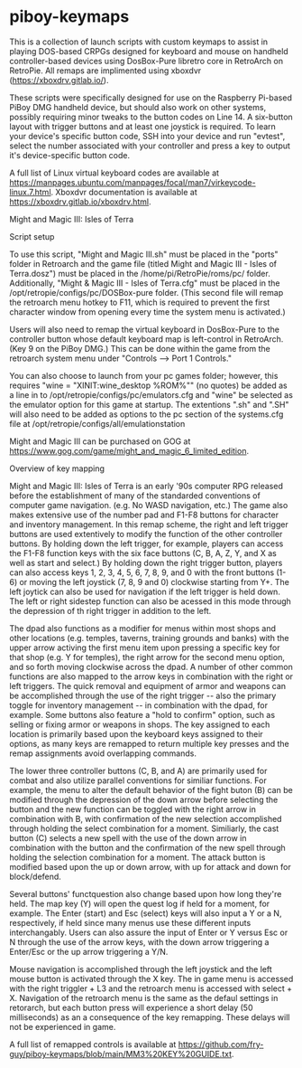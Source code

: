 # piboy-keymaps

This is a collection of launch scripts with custom keymaps to assist in playing DOS-based CRPGs designed for keyboard and mouse on handheld controller-based devices using DosBox-Pure libretro core in RetroArch on RetroPie. All remaps are implimented using xboxdvr (https://xboxdrv.gitlab.io/).

These scripts were specifically designed for use on the Raspberry Pi-based PiBoy DMG handheld device, but should also work on other systems, possibly requiring minor tweaks to the button codes on Line 14. A six-button layout with trigger buttons and at least one joystick is required. To learn your device's specific button code, SSH into your device and run "evtest", select the number associated with your controller and press a key to output it's device-specific button code.

A full list of Linux virtual keyboard codes are available at https://manpages.ubuntu.com/manpages/focal/man7/virkeycode-linux.7.html. Xboxdvr documentation is available at https://xboxdrv.gitlab.io/xboxdrv.html.

Might and Magic III: Isles of Terra

Script setup

To use this script, "Might and Magic III.sh" must be placed in the "ports" folder in Retroarch and the game file (titled Might and Magic III - Isles of Terra.dosz") must be placed in the /home/pi/RetroPie/roms/pc/ folder. Additionally, "Might & Magic III - Isles of Terra.cfg" must be placed in the /opt/retropie/configs/pc/DOSBox-pure folder. (This second file will remap the retroarch menu hotkey to F11, which is required to prevent the first character window from opening every time the system menu is activated.) 

Users will also need to remap the virtual keyboard in DosBox-Pure to the controller button whose default keyboard map is left-control in RetroArch. (Key 9 on the PiBoy DMG.) This can be done within the game from the retroarch system menu under "Controls --> Port 1 Controls." 

You can also choose to launch from your pc games folder; however, this requires "wine = "XINIT:wine_desktop %ROM%"" (no quotes) be added as a line in to /opt/retropie/configs/pc/emulators.cfg and "wine" be selected as the emulator option for this game at startup. The extentions ".sh" and ".SH" will also need to be added as options to the pc section of the systems.cfg file at /opt/retropie/configs/all/emulationstation

Might and Magic III can be purchased on GOG at https://www.gog.com/game/might_and_magic_6_limited_edition.

Overview of key mapping

Might and Magic III: Isles of Terra is an early '90s computer RPG released before the establishment of many of the standarded conventions of computer game navigation. (e.g. No WASD navigation, etc.) The game also makes extensive use of the number pad and F1-F8 buttons for character and inventory management. In this remap scheme, the right and left trigger buttons are used extentively to modify the function of the other controller buttons. By holding down the left trigger, for example, players can access the F1-F8 function keys with the six face buttons (C, B, A, Z, Y, and X as well as start and select.) By holding down the right trigger button, players can also access keys 1, 2, 3, 4, 5, 6, 7, 8, 9, and 0 with the front buttons (1-6) or moving the left joystick (7, 8, 9 and 0) clockwise starting from Y+. The left joytick can also be used for navigation if the left trigger is held down. The left or right sidestep function can also be acessed in this mode through the depression of th right trigger in addition to the left.

The dpad also functions as a modifier for menus within most shops and other locations (e.g. temples, taverns, training grounds and banks) with the upper arrow activing the first menu item upon pressing a specific key for that shop (e.g. Y for temples), the right arrow for the second menu option, and so forth moving clockwise across the dpad. A number of other common functions are also mapped to the arrow keys in combination with the right or left triggers. The quick removal and equipment of armor and weapons can be accomplished through the use of the right trigger -- also the primary toggle for inventory management -- in combination with the dpad, for example. Some buttons also feature a "hold to confirm" option, such as selling or fixing armor or weapons in shops. The key assigned to each location is primarily based upon the keyboard keys assigned to their options, as many keys are remapped to return multiple key presses and the remap assignments avoid overlapping commands.

The lower three controller buttons (C, B, and A) are primarily used for combat and also utilize parallel conventions for similiar functions. For example, the menu to alter the default behavior of the fight buton (B) can be modified through the depression of the down arrow before selecting the button and the new function can be toggled with the right arrow in combination with B, with confirmation of the new selection accomplished through holding the select combination for a moment. Similiarly, the cast button (C) selects a new spell with the use of the down arrow in combination with the button and the confirmation of the new spell through holding the selection combination for a moment. The attack button is modified based upon the up or down arrow, with up for attack and down for block/defend.

Several buttons' functquestion also change based upon how long they're held. The map key (Y) will open the quest log if held for a moment, for example. The Enter (start) and Esc (select) keys will also input a Y or a N, respectively, if held since many menus use these different inputs interchangably. Users can also assure the input of Enter or Y versus Esc or N through the use of the arrow keys, with the down arrow triggering a Enter/Esc or the up arrow triggering a Y/N.

Mouse navigation is accomplished through the left joystick and the left mouse button is activated through the X key. The in game menu is accessed with the right triggler + L3 and the retroarch menu is accessed with select + X. Navigation of the retroarch menu is the same as the defaul settings in retorarch, but each button press will experience a short delay (50 milliseconds) as an a consequence of the key remapping. These delays will not be experienced in game.

A full list of remapped controls is available at https://github.com/fry-guy/piboy-keymaps/blob/main/MM3%20KEY%20GUIDE.txt.
